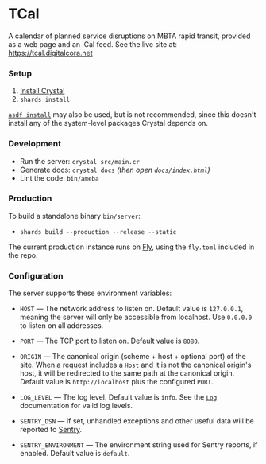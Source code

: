 # TCal

A calendar of planned service disruptions on MBTA rapid transit, provided as a
web page and an iCal feed. See the live site at: https://tcal.digitalcora.net


### Setup

1. [Install Crystal](https://crystal-lang.org/install/)
2. `shards install`

[`asdf install`](https://github.com/asdf-vm/asdf) may also be used, but is not
recommended, since this doesn't install any of the system-level packages Crystal
depends on.


### Development

* Run the server: `crystal src/main.cr`
* Generate docs: `crystal docs` _(then open `docs/index.html`)_
* Lint the code: `bin/ameba`


### Production

To build a standalone binary `bin/server`:

* `shards build --production --release --static`

The current production instance runs on [Fly](https://fly.io/), using the
`fly.toml` included in the repo.


### Configuration

The server supports these environment variables:

* `HOST` — The network address to listen on. Default value is `127.0.0.1`,
  meaning the server will only be accessible from localhost. Use `0.0.0.0` to
  listen on all addresses.

* `PORT` — The TCP port to listen on. Default value is `8080`.

* `ORIGIN` — The canonical origin (scheme + host + optional port) of the site.
  When a request includes a `Host` and it is not the canonical origin's host,
  it will be redirected to the same path at the canonical origin. Default value
  is `http://localhost` plus the configured `PORT`.

* `LOG_LEVEL` — The log level. Default value is `info`. See the
  [`Log`](https://crystal-lang.org/api/Log.html) documentation for valid log
  levels.

* `SENTRY_DSN` — If set, unhandled exceptions and other useful data will be
  reported to [Sentry](https://sentry.io/).

* `SENTRY_ENVIRONMENT` — The environment string used for Sentry reports, if
  enabled. Default value is `default`.
